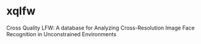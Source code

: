 # xqlfw
Cross Quality LFW: A database for Analyzing Cross-Resolution Image Face Recognition in Unconstrained Environments

